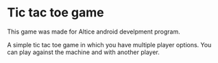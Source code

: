 # Tic tac toe game

This game was made for Altice android develpment program.

A simple tic tac toe game in which you have multiple player options. You can play against the machine and with another player.
